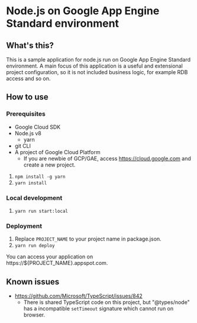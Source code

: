 # Node.js on Google App Engine Standard environment

## What's this?

This is a sample application for node.js run on Google App Engine Standard environment.
A main focus of this application is a useful and extensional project configuration, 
so it is not included business logic, for example RDB access and so on. 

## How to use

### Prerequisites

- Google Cloud SDK
- Node.js v8
    - yarn
- git CLI
- A project of Google Cloud Platform
  - If you are newbie of GCP/GAE, access https://cloud.google.com and create a new project.

1. `npm install -g yarn`
2. `yarn install`

### Local development

1. `yarn run start:local`

### Deployment

1. Replace `PROJECT_NAME` to your project name in package.json.
2. `yarn run deploy`

You can access your application on https://${PROJECT_NAME}.appspot.com.

## Known issues

- https://github.com/Microsoft/TypeScript/issues/842
    - There is shared TypeScript code on this project, but "@types/node" has a incompatible `setTimeout` signature which cannot run on browser.
